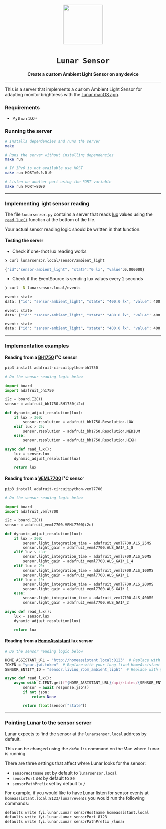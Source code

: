 <p align="center">
    <a href="https://lunar.fyi/"><img width="128" height="128" src="https://static.lunar.fyi/svg/lunar.svg"></a>
  <h1 align="center"><code>Lunar Sensor</code></h1>
  <h4 align="center">Create a custom Ambient Light Sensor on any device</h4>
</p>

---

This is a server that implements a custom Ambient Light Sensor for adapting monitor brightness with the [Lunar macOS app](https://lunar.fyi/).

### Requirements

* Python 3.6+

### Running the server

```sh
# Installs dependencies and runs the server
make

# Runs the server without installing dependencies
make run

# If IPv6 is not available use HOST
make run HOST=0.0.0.0

# Listen on another port using the PORT variable
make run PORT=8080
```

---

### Implementing light sensor reading

The file `lunarsensor.py` contains a server that reads [lux](https://en.wikipedia.org/wiki/Lux) values using the [`read_lux()`](lunarsensor.py#L53-L57) function at the bottom of the file.

Your actual sensor reading logic should be written in that function.

#### Testing the server

* Check if one-shot lux reading works

```sh
❯ curl lunarsensor.local/sensor/ambient_light

{"id":"sensor-ambient_light", "state":"0 lx", "value":0.000000}
```

* Check if the EventSource is sending lux values every 2 seconds

```sh
❯ curl -N lunarsensor.local/events

event: state
data: {"id": "sensor-ambient_light", "state": "400.0 lx", "value": 400.0}

event: state
data: {"id": "sensor-ambient_light", "state": "400.0 lx", "value": 400.0}

event: state
data: {"id": "sensor-ambient_light", "state": "400.0 lx", "value": 400.0}
```

---

### Implementation examples

#### Reading from a [BH1750](https://learn.adafruit.com/adafruit-bh1750-ambient-light-sensor) I²C sensor

```sh
pip3 install adafruit-circuitpython-bh1750
```

```python
# Do the sensor reading logic below

import board
import adafruit_bh1750

i2c = board.I2C()
sensor = adafruit_bh1750.BH1750(i2c)

def dynamic_adjust_resolution(lux):
    if lux > 300:
        sensor.resolution = adafruit_bh1750.Resolution.LOW
    elif lux > 20:
        sensor.resolution = adafruit_bh1750.Resolution.MEDIUM
    else:
        sensor.resolution = adafruit_bh1750.Resolution.HIGH

async def read_lux():
    lux = sensor.lux
    dynamic_adjust_resolution(lux)

    return lux
```

#### Reading from a [VEML7700](https://learn.adafruit.com/adafruit-veml7700) I²C sensor

```sh
pip3 install adafruit-circuitpython-veml7700
```

```python
# Do the sensor reading logic below

import board
import adafruit_veml7700

i2c = board.I2C()
sensor = adafruit_veml7700.VEML7700(i2c)

def dynamic_adjust_resolution(lux):
    if lux > 300:
        sensor.light_integration_time = adafruit_veml7700.ALS_25MS
        sensor.light_gain = adafruit_veml7700.ALS_GAIN_1_8
    elif lux > 100:
        sensor.light_integration_time = adafruit_veml7700.ALS_50MS
        sensor.light_gain = adafruit_veml7700.ALS_GAIN_1_4
    elif lux > 20:
        sensor.light_integration_time = adafruit_veml7700.ALS_100MS
        sensor.light_gain = adafruit_veml7700.ALS_GAIN_1
    elif lux > 10:
        sensor.light_integration_time = adafruit_veml7700.ALS_200MS
        sensor.light_gain = adafruit_veml7700.ALS_GAIN_1
    else:
        sensor.light_integration_time = adafruit_veml7700.ALS_400MS
        sensor.light_gain = adafruit_veml7700.ALS_GAIN_2

async def read_lux():
    lux = sensor.lux
    dynamic_adjust_resolution(lux)

    return lux
```

#### Reading from a [HomeAssistant](https://developers.home-assistant.io/docs/api/rest/) lux sensor

```python
# Do the sensor reading logic below

HOME_ASSISTANT_URL = "http://homeassistant.local:8123"  # Replace with your HomeAssistant server URL
TOKEN = "your.jwt.token"  # Replace with your long-lived HomeAssistant API token
SENSOR_ENTITY_ID = "sensor.living_room_ambient_light"  # Replace with your sensor entity id

async def read_lux():
    async with CLIENT.get(f"{HOME_ASSISTANT_URL}/api/states/{SENSOR_ENTITY_ID}", headers={"Authorization": f"Bearer {TOKEN}"}) as response:
        sensor = await response.json()
        if not json:
            return None

        return float(sensor["state"])
```

---

### Pointing Lunar to the sensor server

Lunar expects to find the sensor at the `lunarsensor.local` address by default.

This can be changed using the `defaults` command on the Mac where Lunar is running.

There are three settings that affect where Lunar looks for the sensor:

- `sensorHostname` set by default to `lunarsensor.local`
- `sensorPort` set by default to `80`
- `sensorPathPrefix` set by default to `/`

For example, if you would like to have Lunar listen for sensor events at `homeassistant.local:8123/lunar/events` you would run the following commands:

```sh
defaults write fyi.lunar.Lunar sensorHostname homeassistant.local
defaults write fyi.lunar.Lunar sensorPort 8123
defaults write fyi.lunar.Lunar sensorPathPrefix /lunar
```
